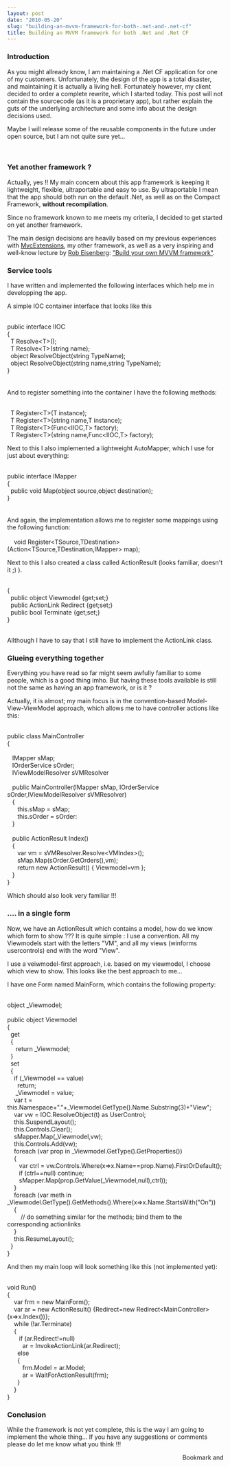 ```yaml
---
layout: post
date: "2010-05-20"
slug: "building-an-mvvm-framework-for-both-.net-and-.net-cf"
title: Building an MVVM framework for both .Net and .Net CF
---
```


<h3>Introduction</h3>
<p>As you might allready know, I am maintaining a .Net CF application for one of my customers. Unfortunately, the design of the app is a total disaster, and maintaining it is actually a living hell. Fortunately however, my client decided to order a complete rewrite, which I started today. This post will not contain the sourcecode (as it is a proprietary app), but rather explain the guts of the underlying architecture and some info about the design decisions used.</p>
<p>Maybe I will release some of the reusable components in the future under open source, but I am not quite sure yet...</p>
<p>&nbsp;</p>
<h3>Yet another framework ?</h3>
<p>Actually, yes !! My main concern about this app framework is keeping it lightweight, flexible, ultraportable and easy to use. By ultraportable I mean that the app should both run on the default .Net, as well as on the Compact Framework, <strong>without recompilation</strong>.</p>
<p>Since no framework known to me meets my criteria, I decided to get started on yet another framework.</p>
<p>The main design decisions are heavily based on my previous experiences with <a href="https://github.com/tojans/mvcextensions" target="_blank">MvcExtensions</a>, my other framework, as well as a very inspiring and well-know lecture by <a href="https://devlicio.us/blogs/rob_eisenberg/default" target="_blank">Rob Eisenberg</a>: <a href="https://live.visitmix.com/MIX10/Sessions/EX15" target="_blank">"Build your own MVVM framework"</a>.</p>
<p></p>
<h3>Service tools<br /></h3>
<p>I have written and implemented the following interfaces which help me in developping the app.</p>
<p>A simple IOC container interface that looks like this</p>
<p><div class="code">
<br /><span class="kwrd">public</span> <span class="kwrd">interface</span> IIOC<br />{<br />&nbsp; T Resolve&lt;T&gt;();<br />&nbsp; T Resolve&lt;T&gt;(<span class="kwrd">string</span> name);<br />&nbsp; <span class="kwrd">object</span> ResolveObject(<span class="kwrd">string</span> TypeName);<br /> &nbsp; <span class="kwrd">object</span> ResolveObject(<span class="kwrd">string</span> name,<span class="kwrd">string</span> TypeName);<br /> }<br /></div><br /><br />And to register something into the container I have the following methods:</p>
<p><div class="code">
<br /> &nbsp; T Register&lt;T&gt;(T instance);<br /> &nbsp; T Register&lt;T&gt;(<span class="kwrd">string</span> name,T instance);<br />&nbsp; T Register&lt;T&gt;(Func&lt;IIOC,T&gt; factory);<br /> &nbsp; T Register&lt;T&gt;(<span class="kwrd">string</span> name,Func&lt;IIOC,T&gt; factory);<br /> </div></p>
<p>Next to this I also implemented a lightweight AutoMapper, which I use for just about everything:</p>
<p><div class="code">
<br /><span class="kwrd">public</span> <span class="kwrd">interface</span> IMapper<br />{<br />&nbsp; <span class="kwrd">public</span> <span class="kwrd">void</span> Map(<span class="kwrd">object</span> source,<span class="kwrd">object</span> destination);<br />}<br /></div><br /><br />And again, the implementation allows me to register some mappings using the following function:<br /><div class="code">
<br />&nbsp;&nbsp;&nbsp; <span class="kwrd">void</span> Register&lt;TSource,TDestination&gt;(Action&lt;TSource,TDestination,IMapper&gt; map);<br /></div></p>
<p>Next to this I also created a class called ActionResult (looks familiar, doesn't it ;) ).</p>
<p><div class="code">
<br />{<br />&nbsp; <span class="kwrd">public</span> <span class="kwrd">object</span> Viewmodel {get;set;}<br />&nbsp; <span class="kwrd">public</span> ActionLink Redirect {get;set;}<br />&nbsp; <span class="kwrd">public</span> <span class="kwrd">bool</span> Terminate {get;set;}<br />}<br /><br /></div></p>
<p>Allthough I have to say that I still have to implement the ActionLink class.</p>
<h3>Glueing everything together</h3>
<p>Everything you have read so far might seem awfully familiar to some people, which is a good thing imho. But having these tools available is still not the same as having an app framework, or is it ?</p>
<p>Actually, it is almost; my main focus is in the convention-based Model-View-ViewModel approach, which allows me to have controller actions like this:</p>
<p><div class="code">
<br /><span class="kwrd">public</span> <span class="kwrd">class</span> MainController<br />{<br /><br />&nbsp;&nbsp; IMapper sMap;<br />&nbsp;&nbsp; IOrderService sOrder;<br />&nbsp;&nbsp; IViewModelResolver sVMResolver<br /><br />&nbsp;&nbsp; <span class="kwrd">public</span> MainController(IMapper sMap, IOrderService sOrder,IViewModelResolver sVMResolver)<br />&nbsp;&nbsp; {<br />&nbsp;&nbsp;&nbsp;&nbsp;&nbsp; <span class="kwrd">this</span>.sMap = sMap;<br />&nbsp;&nbsp;&nbsp;&nbsp;&nbsp; <span class="kwrd">this</span>.sOrder = sOrder:<br />&nbsp;&nbsp; }<br /><br />&nbsp;&nbsp; <span class="kwrd">public</span> ActionResult Index()<br />&nbsp;&nbsp; {<br />&nbsp; &nbsp; &nbsp; var vm = sVMResolver.Resolve&lt;VMIndex&gt;();<br />&nbsp; &nbsp; &nbsp; sMap.Map(sOrder.GetOrders(),vm);<br />&nbsp; &nbsp; &nbsp; <span class="kwrd">return</span> <span class="kwrd">new</span> ActionResult() { Viewmodel=vm }; &nbsp;&nbsp; <br />&nbsp;&nbsp; }<br />}<br /></div></p>
<p>Which should also look very familiar !!!</p>
<h3>.... in a single form</h3>
<p>Now, we have an ActionResult which contains a model, how do we know which form to show ??? It is quite simple : I use a convention. All my Viewmodels start with the letters "VM", and all my views (winforms usercontrols) end with the word "View".</p>
<p>I use a veiwmodel-first approach, i.e. based on my viewmodel, I choose which view to show. This looks like the best approach to me...</p>
<p>I have one Form named MainForm, which contains the following property:</p>
<p><div class="code">
<br /><span class="kwrd">object</span> _Viewmodel;<br /><br /><span class="kwrd">public</span> <span class="kwrd">object</span> Viewmodel<br />{<br />&nbsp; get<br />&nbsp; {<br />&nbsp;&nbsp;&nbsp;&nbsp; <span class="kwrd">return</span> _Viewmodel;<br />&nbsp; }<br />&nbsp; set<br /> &nbsp; {<br />&nbsp;&nbsp;&nbsp; <span class="kwrd">if</span> (_Viewmodel == <span class="kwrd">value</span>)<br />&nbsp;&nbsp;&nbsp;&nbsp;&nbsp; <span class="kwrd">return</span>;<br />&nbsp; &nbsp;&nbsp; _Viewmodel = <span class="kwrd">value</span>;&nbsp;&nbsp;&nbsp;&nbsp; <br />&nbsp;&nbsp;&nbsp; var t = <span class="kwrd">this</span>.Namespace+<span class="str">"."</span>+_Viewmodel.GetType().Name.Substring(3)+<span class="str">"View"</span>;<br />&nbsp;&nbsp;&nbsp; var vw = IOC.ResolveObject(t) <span class="kwrd">as</span> UserControl;&nbsp; <br />&nbsp;&nbsp;&nbsp; <span class="kwrd">this</span>.SuspendLayout();<br />&nbsp;&nbsp;&nbsp; <span class="kwrd">this</span>.Controls.Clear();<br />&nbsp;&nbsp;&nbsp; sMapper.Map(_Viewmodel,vw);<br />&nbsp;&nbsp;&nbsp; <span class="kwrd">this</span>.Controls.Add(vw);<br />&nbsp;&nbsp;&nbsp; <span class="kwrd">foreach</span> (var prop <span class="kwrd">in</span> _Viewmodel.GetType().GetProperties())<br />&nbsp;&nbsp;&nbsp; {<br />&nbsp;&nbsp;&nbsp;&nbsp;&nbsp;&nbsp; var ctrl = vw.Controls.Where(x=&gt;x.Name==prop.Name).FirstOrDefault();<br />&nbsp;&nbsp;&nbsp;&nbsp;&nbsp;&nbsp; <span class="kwrd">if</span> (ctrl==<span class="kwrd">null</span>) <span class="kwrd">continue</span>;<br />&nbsp;&nbsp;&nbsp;&nbsp;&nbsp;&nbsp; sMapper.Map(prop.GetValue(_Viewmodel,<span class="kwrd">null</span>),ctrl));<br />&nbsp;&nbsp;&nbsp; }<br />&nbsp;&nbsp;&nbsp; <span class="kwrd">foreach</span> (var meth <span class="kwrd">in</span> _Viewmodel.GetType().GetMethods().Where(x=&gt;x.Name.StartsWith(<span class="str">"On"</span>))<br />&nbsp;&nbsp;&nbsp; {<br />&nbsp;&nbsp;&nbsp;&nbsp;&nbsp;&nbsp;&nbsp; // <span class="kwrd">do</span> something similar <span class="kwrd">for</span> the methods; bind them to the corresponding actionlinks<br />&nbsp;&nbsp;&nbsp; }<br />&nbsp;&nbsp;&nbsp; <span class="kwrd">this</span>.ResumeLayout();<br />&nbsp; }<br /> }<br /></div></p>
<p>And then my main loop will look something like this (not implemented yet):</p>
<p><div class="code">
<br /><span class="kwrd">void</span> Run()<br />{<br />&nbsp;&nbsp;&nbsp; var frm = <span class="kwrd">new</span> MainForm();<br />&nbsp;&nbsp;&nbsp; var ar = <span class="kwrd">new</span> ActionResult() {Redirect=<span class="kwrd">new</span> Redirect&lt;MainController&gt;(x=&gt;x.Index())};<br />&nbsp;&nbsp;&nbsp; <span class="kwrd">while</span> (!ar.Terminate)<br />&nbsp;&nbsp;&nbsp; {<br />&nbsp;&nbsp;&nbsp;&nbsp;&nbsp;&nbsp; <span class="kwrd">if</span> (ar.Redirect!=<span class="kwrd">null</span>)<br />&nbsp;&nbsp;&nbsp;&nbsp;&nbsp;&nbsp;&nbsp;&nbsp; ar = InvokeActionLink(ar.Redirect);<br />&nbsp;&nbsp;&nbsp;&nbsp;&nbsp; <span class="kwrd">else</span>&nbsp;&nbsp;&nbsp; <br />&nbsp;&nbsp;&nbsp;&nbsp;&nbsp; {<br />&nbsp;&nbsp;&nbsp;&nbsp;&nbsp;&nbsp;&nbsp;&nbsp; frm.Model = ar.Model;<br />&nbsp;&nbsp;&nbsp;&nbsp;&nbsp;&nbsp;&nbsp;&nbsp; ar = WaitForActionResult(frm);<br />&nbsp;&nbsp;&nbsp;&nbsp;&nbsp; }<br />&nbsp;&nbsp;&nbsp; }<br />}<br /></div></p>
<h3>Conclusion</h3>
<p>While the framework is not yet complete, this is the way I am going to implement the whole thing... If you have any suggestions or comments please do let me know what you think !!!</p><div style="text-align:right"><a class="addthis_button" href="https://www.addthis.com/bookmark.php?v=250&amp;pub=xa-4aec37702e3161d4"><img src="https://s7.addthis.com/static/btn/v2/lg-share-en.gif" width="125" height="16" alt="Bookmark and Share" style="border:0"/></a><script type="text/javascript" src="https://s7.addthis.com/js/250/addthis_widget.js#pub=xa-4aec37702e3161d4"></script></div>
